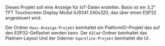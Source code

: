 Dieses Projekt soll eine Anzeige für IoT-Daten erstellen. Basis ist ein 3,2" TFT Touchscreen Display Modul ILI9341 240x320, das über einen ESP32 angesteuert wird.

Der Ordner `Haus-Anzeige-Projekt` beinhaltet ein PlatformIO-Projekt das auf den ESP32-Geflashet werden kann.
Der `KICad`-Ordner beinhaltet das Platinen-Layout
Und der Oderner `Sqareline-Projekt` beinhaltet die UI.